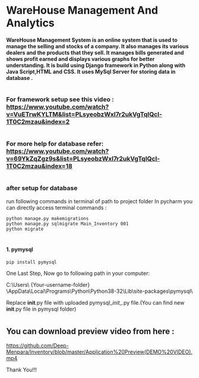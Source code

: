 
# WareHouse Management And Analytics
#### WareHouse Management System is an online system that is used to manage the selling and stocks of a company. It also manages its various dealers and the products that they sell. It manages bills generated and shows profit earned and displays various graphs for better understanding. It is build using Django framework in Python along with Java Script,HTML and CSS. It uses MySql Server for storing data in database .
#

### For framework setup see this video : https://www.youtube.com/watch?v=VuETrwKYLTM&list=PLsyeobzWxl7r2ukVgTqIQcl-1T0C2mzau&index=2
#
### For more help for database refer: https://www.youtube.com/watch?v=69YkZqZgz9s&list=PLsyeobzWxl7r2ukVgTqIQcl-1T0C2mzau&index=18
#
### after setup for database
run following commands in terminal of path to project folder
In pycharm you can directly access terminal
commands :
```
python manage.py makemigrations
python manage.py sqlmigrate Main_Inventory 001
python migrate
```
#
#### 1. pymysql
``` pip install pymysql ```

One Last Step,
Now go to following path in your computer:

C:\Users\ {Your-username-folder} \AppData\Local\Programs\Python\Python38-32\Lib\site-packages\pymysql\

Replace __init__.py file with uploaded pymysql\__init__.py file.(You can find new __init__.py file in pymysql folder)

#
## You can download preview video from here :
https://github.com/Deep-Menpara/Inventory/blob/master/Application%20Preview(DEMO%20VIDEO).mp4

Thank You!!!
